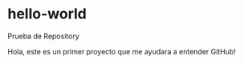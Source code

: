 # hello-world
Prueba de Repository

Hola, este es un primer proyecto que me ayudara a entender GitHub!
